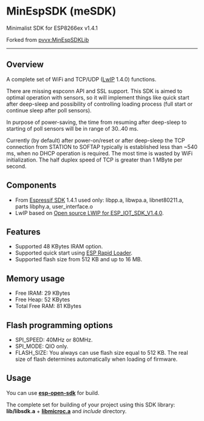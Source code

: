 MinEspSDK (meSDK)
=================

Minimalist SDK for ESP8266ex v1.4.1

Forked from [pvvx:MinEspSDKLib](//github.com/pvvx/MinEspSDKLib)

---

Overview
--------

A complete set of WiFi and TCP/UDP ([LwIP](http://savannah.nongnu.org/projects/lwip/) 1.4.0) functions.

There are missing espconn API and SSL support.
This SDK is aimed to optimal operation with sensors,
so it will implement things like quick start after deep-sleep and
possibility of controlling loading process (full start or continue sleep after poll sensors).

In purpose of power-saving, the time from resuming after deep-sleep
to starting of poll sensors will be in range of 30..40 ms.

Currently (by default) after power-on/reset or after deep-sleep
the TCP connection from STATION to SOFTAP typically is established
less than ~540 ms, when no DHCP operation is required.
The most time is wasted by WiFi initialization.
The half duplex speed of TCP is greater than 1 MByte per second.

Components
----------

* From [Espressif SDK](http://bbs.espressif.com/) 1.4.1 used only:
  libpp.a, libwpa.a, libnet80211.a, parts libphy.a, user_interface.o
* LwIP based on [Open source LWIP for ESP_IOT_SDK_V1.4.0](http://bbs.espressif.com/viewtopic.php?f=46&t=1221).

Features
--------

* Supported 48 KBytes IRAM option.
* Supported quick start using [ESP Rapid Loader](//github.com/katyo/ESP_Rapid_Loader).
* Supported flash size from 512 KB and up to 16 MB.

Memory usage
------------

* Free IRAM: 29 KBytes
* Free Heap: 52 KBytes
* Total Free RAM: 81 KBytes

Flash programming options
-------------------------

* SPI_SPEED: 40MHz or 80MHz.
* SPI_MODE: QIO only.
* FLASH_SIZE: You always can use flash size equal to 512 KB.
  The real size of flash determines automatically when loading of firmware.

Usage
-----

You can use [**esp-open-sdk**](//github.com/pfalcon/esp-open-sdk) for build.

The complete set for building of your project using this SDK library:
**lib/libsdk.a** + [**libmicroc.a**](//github.com/anakod/esp_microc) and *include* directory.
